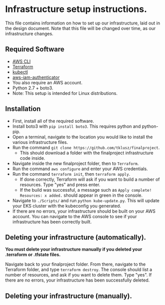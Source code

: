 # Infrastructure setup instructions.
This file contains information on how to set up our infrastructure, laid out in the design document. Note that this file will be changed over time, as our infrastructure changes.

## Required Software
* [AWS CLI](https://aws.amazon.com/cli/)
* [Terraform](https://www.terraform.io/)
* [kubectl](https://docs.aws.amazon.com/eks/latest/userguide/install-kubectl.html)
* [aws-iam-authenticator](https://docs.aws.amazon.com/eks/latest/userguide/install-aws-iam-authenticator.html)
* You also require an AWS account.
* Python 2.7 + boto3.
* Note: This setup is intended for Linux distributions.

## Installation
* First, install all of the required software.
* Install boto3 with `pip install boto3`. This requires python and python-pip.
* Open a terminal, navigate to the location you would like to install the various infrastructure files.
* Run the command `git clone https://github.com/tklusz/finalproject`.
    * This should download a folder with the finalproject infrastructure code inside.
* Navigate inside the new finalproject folder, then to `Terraform`.
* Run the command `aws configure` and enter your AWS credentials.
* Run the command `terraform init`, then `terraform apply`.
    * If done correctly, Terraform will ask if you want to build a number of resources. Type "yes" and press enter.
    * If the build was successful, a message such as `Apply complete! Resources: x added.` should appear in green in the console.
* Navigate to `./Scripts/` and run `python kube-update.py`. This will update your EKS cluster with the kubeconfig you generated.    
* If there are no errors, your infrastructure should be built on your AWS account. You can navigate to the AWS console to see if your infrastructure has been correctly built.

## Deleting your infrastructure (automatically).
**You must delete your infrastructure manually if you deleted your .terraform or .tfstate files.**

Navigate back to your finalproject folder. From there, navigate to the Terraform folder, and type `terraform destroy`. The console should list a number of resources, and ask if you want to delete them. Type "yes". If there are no errors, your infrastructure has been successfully deleted.

## Deleting your infrastructure (manually).
